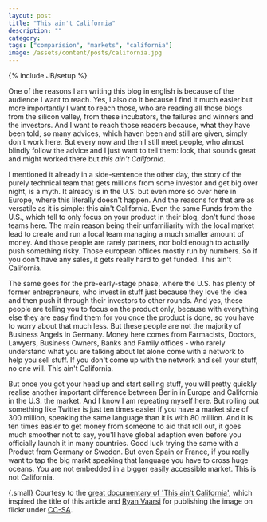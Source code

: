 ```yaml
---
layout: post
title: "This ain't California"
description: ""
category: 
tags: ["comparision", "markets", "california"]
image: /assets/content/posts/california.jpg
---
```

{% include JB/setup %}

One of the reasons I am writing this blog in english is because of the audience I want to reach. Yes, I also do it because I find it much easier but more importantly I want to reach those, who are reading all those blogs from the silicon valley, from these incubators, the failures and winners and the investors. And I want to reach those readers because, what they have been told, so many advices, which haven been and still are given, simply don't work here. But every now and then I still meet people, who almost blindly follow the advice and I just want to tell them: look, that sounds great and might worked there but *this ain't California*.

I mentioned it already in a side-sentence the other day, the story of the purely technical team that gets millions from some investor and get big over night, is a myth. It already is in the U.S. but even more so over here in Europe, where this literally doesn't happen. And the reasons for that are as versatile as it is simple: this ain't California. Even the same Funds from the U.S., which tell to only focus on your product in their blog, don't fund those teams here. The main reason being their unfamiliarity with the local market lead to create and run a local team managing a much smaller amount of money. And those people are rarely partners, nor bold enough to actually push something risky. Those european offices mostly run by numbers. So if you don't have any sales, it gets really hard to get funded. This ain't California.

The same goes for the pre-early-stage phase, where the U.S. has plenty of former entrepreneurs, who invest in stuff just because they love the idea and then push it through their investors to other rounds. And yes, these people are telling you to focus on the product only, because with everything else they are easy find them for you once the product is done, so you have to worry about that much less. But these people are not the majority of Business Angels in Germany. Money here comes from Farmacists, Doctors, Lawyers, Business Owners, Banks and Family offices - who rarely understand what you are talking about let alone come with a network to help you sell stuff. If you don't come up with the network and sell your stuff, no one will. This ain't California.

But once you got your head up and start selling stuff, you will pretty quickly realise another important difference between Berlin in Europe and California in the U.S. the market. And I know I am repeating myself here. But rolling out something like Twitter is just ten times easier if you have a market size of 300 million, speaking the same language than it is with 80 million. And it is ten times easier to get money from someone to aid that roll out, it goes much smoother not to say, you'll have global adaption even before you officially launch it in many countries. Good luck trying the same with a Product from Germany or Sweden. But even Spain or France, if you really want to tap the big markt speaking that language you have to cross huge oceans. You are not embedded in a bigger easily accessible market. This is not California. 

{.small}
Courtesy to the [great documentary of 'This ain't California'](http://www.thisaintcalifornia.de/), which inspired the title of this article and [Ryan Vaarsi](http://www.flickr.com/photos/77799978@N00/8067623745/sizes/c/in/photostream/) for publishing the image on flickr under [CC-SA](http://creativecommons.org/licenses/by/2.0/).


